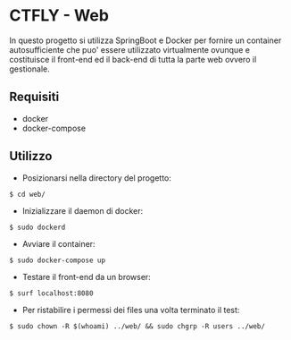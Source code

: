 # CTFLY  - Web
In questo progetto si utilizza SpringBoot e Docker per fornire un container autosufficiente che puo' essere utilizzato virtualmente ovunque e costituisce il front-end ed il back-end di tutta la parte web ovvero il gestionale.

Requisiti
------------
- docker 
- docker-compose


Utilizzo
-----------
- Posizionarsi nella directory del progetto:

```$ cd web/```
- Inizializzare il daemon di docker:

```$ sudo dockerd```
- Avviare il container:

```$ sudo docker-compose up```
- Testare il front-end da un browser:

```$ surf localhost:8080```
- Per ristabilire i permessi dei files una volta terminato il test:

```$ sudo chown -R $(whoami) ../web/ && sudo chgrp -R users ../web/```
